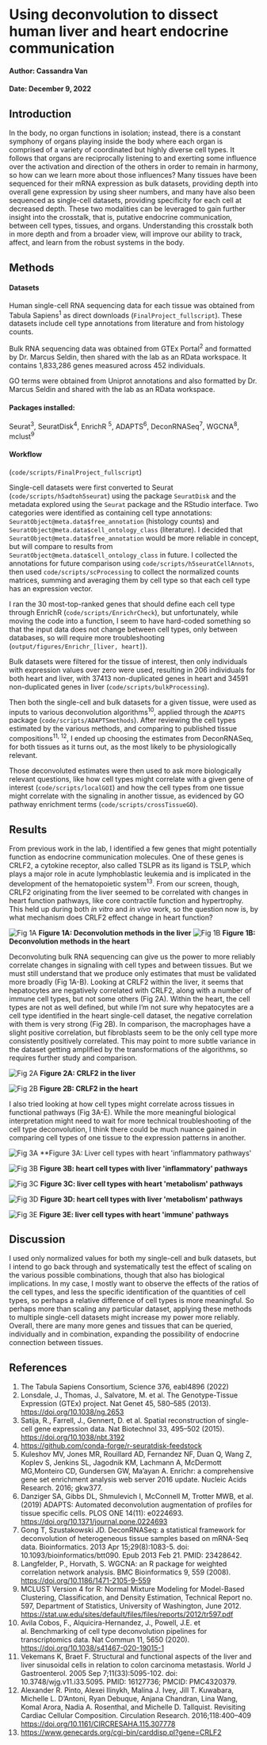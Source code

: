 # Using deconvolution to dissect human liver and heart endocrine communication
#### Author: Cassandra Van
#### Date: December 9, 2022

## Introduction
In the body, no organ functions in isolation; instead, there is a constant symphony of organs playing inside the body where each organ is comprised of a variety of coordinated but highly diverse cell types. It follows that organs are reciprocally listening to and exerting some influence over the activation and direction of the others in order to remain in harmony, so how can we learn more about those influences? Many tissues have been sequenced for their mRNA expression as bulk datasets, providing depth into overall gene expression by using sheer numbers, and many have also been sequenced as single-cell datasets, providing specificity for each cell at decreased depth. These two modalities can be leveraged to gain further insight into the crosstalk, that is, putative endocrine communication, between cell types, tissues, and organs. Understanding this crosstalk both in more depth and from a broader view, will improve our ability to track, affect, and learn from the robust systems in the body.

## Methods
#### Datasets
Human single-cell RNA sequencing data for each tissue was obtained from Tabula Sapiens<sup>1</sup> as direct downloads (`FinalProject_fullscript`). These datasets include cell type annotations from literature and from histology counts.

Bulk RNA sequencing data was obtained from GTEx Portal<sup>2</sup> and formatted by Dr. Marcus Seldin, then shared with the lab as an RData workspace. It contains 1,833,286 genes measured across 452 individuals.

GO terms were obtained from Uniprot annotations<sup></sup> and also formatted by Dr. Marcus Seldin and shared with the lab as an RData workspace.
#### Packages installed:
Seurat<sup>3</sup>, SeuratDisk<sup>4</sup>, EnrichR <sup>5</sup>, ADAPTS<sup>6</sup>, DeconRNASeq<sup>7</sup>, WGCNA<sup>8</sup>, mclust<sup>9</sup>
#### Workflow
(`code/scripts/FinalProject_fullscript`)

Single-cell datasets were first converted to Seurat (`code/scripts/h5adtoh5seurat`) using the package `SeuratDisk` and the metadata explored using the `Seurat` package and the RStudio interface. Two categories were identified as containing cell type annotations: `SeuratObject@meta.data$free_annotation` (histology counts) and `SeuratObject@meta.data$cell_ontology_class` (literature). I decided that `SeuratObject@meta.data$free_annotation` would be more reliable in concept, but will compare to results from `SeuratObject@meta.data$cell_ontology_class` in future. I collected the annotations for future comparison using `code/scripts/h5seuratCellAnnots`, then used `code/scripts/scProcessing` to collect the normalized counts matrices, summing and averaging them by cell type so that each cell type has an expression vector.

I ran the 30 most-top-ranked genes that should define each cell type through EnrichR (`code/scripts/EnrichrCheck`), but unfortunately, while moving the code into a function, I seem to have hard-coded something so that the input data does not change between cell types, only between databases, so will require more troubleshooting (`output/figures/Enrichr_[liver, heart]`).

Bulk datasets were filtered for the tissue of interest, then only individuals with expression values over zero were used, resulting in 206 individuals for both heart and liver, with 37413 non-duplicated genes in heart and 34591 non-duplicated genes in liver (`code/scripts/bulkProcessing`).

Then both the single-cell and bulk datasets for a given tissue, were used as inputs to various deconvolution algorithms<sup>10</sup>, applied through the `ADAPTS` package (`code/scripts/ADAPTSmethods`). After reviewing the cell types estimated by the various methods, and comparing to published tissue compositions<sup>11, 12</sup>, I ended up choosing the estimates from DeconRNASeq, for both tissues as it turns out, as the most likely to be physiologically relevant.

Those deconvoluted estimates were then used to ask more biologically relevant questions, like how cell types might correlate with a given gene of interest (`code/scripts/localGOI`) and how the cell types from one tissue might correlate with the signaling in another tissue, as evidenced by GO pathway enrichment terms (`code/scripts/crossTissueGO`).

## Results
From previous work in the lab, I identified a few genes that might potentially function as endocrine communication molecules. One of these genes is CRLF2, a cytokine receptor, also called TSLPR as its ligand is TSLP, which plays a major role in acute lymphoblastic leukemia and is implicated in the development of the hematopoietic system<sup>13</sup>. From our screen, though, CRLF2 originating from the liver seemed to be correlated with changes in heart function pathways, like core contractile function and hypertrophy. This held up during both *in vitro* and *in vivo* work, so the question now is, by what mechanism does CRLF2 effect change in heart function?

![Fig 1A](output/figures/deconvolution_liver/DeconMethodComp_liver.png)
**Figure 1A: Deconvolution methods in the liver**
![Fig 1B](output/figures/deconvolution_heart/DeconMethodComp_heart.png)
**Figure 1B: Deconvolution methods in the heart**

Deconvoluting bulk RNA sequencing can give us the power to more reliably correlate changes in signaling with cell types and between tissues. But we must still understand that we produce only estimates that must be validated more broadly (Fig 1A-B). Looking at CRLF2 within the liver, it seems that hepatocytes are negatively correlated with CRLF2, along with a number of immune cell types, but not some others (Fig 2A). Within the heart, the cell types are not as well defined, but while I’m not sure why hepatocytes are a cell type identified in the heart single-cell dataset, the negative correlation with them is very strong (Fig 2B). In comparison, the macrophages have a slight positive correlation, but fibroblasts seem to be the only cell type more consistently positively correlated. This may point to more subtle variance in the dataset getting amplified by the transformations of the algorithms, so requires further study and comparison.

![Fig 2A](output/figures/CRLF2enrichment_DeconRNASeq_liver.png)
**Figure 2A: CRLF2 in the liver**

![Fig 2B](output/figures/CRLF2enrichment_DeconRNASeq_heart.png)
**Figure 2B: CRLF2 in the heart**

I also tried looking at how cell types might correlate across tissues in functional pathways (Fig 3A-E). While the more meaningful biological interpretation might need to wait for more technical troubleshooting of the cell type deconvolution, I think there could be much nuance gained in comparing cell types of one tissue to the expression patterns in another.

![Fig 3A](output/figures/crossTissueGO/heartGO_DeconRNASeq_inflammatory.png)
**Figure 3A: Liver cell types with heart 'inflammatory pathways'

![Fig 3B](output/figures/crossTissueGO/liverGO_DeconRNASeq_inflammatory.png)
**Figure 3B: heart cell types with liver 'inflammatory' pathways**

![Fig 3C](output/figures/crossTissueGO/heartGO_DeconRNASeq_metabolism.png)
**Figure 3C: liver cell types with heart 'metabolism' pathways**

![Fig 3D](output/figures/crossTissueGO/liverGO_DeconRNASeq_metabolism.png)
**Figure 3D: heart cell types with liver 'metabolism' pathways**

![Fig 3E](output/figures/crossTissueGO/heartGO_DeconRNASeq_immune.png)
**Figure 3E: liver cell types with heart 'immune' pathways**

## Discussion
I used only normalized values for both my single-cell and bulk datasets, but I intend to go back through and systematically test the effect of scaling on the various possible combinations, though that also has biological implications. In my case, I mostly want to observe the effects of the ratios of the cell types, and less the specific identification of the quantities of cell types, so perhaps a relative difference of cell types is more meaningful. So perhaps more than scaling any particular dataset, applying these methods to multiple single-cell datasets might increase my power more reliably.
Overall, there are many more genes and tissues that can be queried, individually and in combination, expanding the possibility of endocrine connection between tissues.

## References
1. The Tabula Sapiens Consortium, Science 376, eabl4896 (2022)
2. Lonsdale, J., Thomas, J., Salvatore, M. et al. The Genotype-Tissue Expression (GTEx) project. Nat Genet 45, 580–585 (2013). <https://doi.org/10.1038/ng.2653>
3. Satija, R., Farrell, J., Gennert, D. et al. Spatial reconstruction of single-cell gene expression data. Nat Biotechnol 33, 495–502 (2015). <https://doi.org/10.1038/nbt.3192>
4. <https://github.com/conda-forge/r-seuratdisk-feedstock>
5. Kuleshov MV, Jones MR, Rouillard AD, Fernandez NF, Duan Q, Wang Z, Koplev S, Jenkins SL, Jagodnik KM, Lachmann A, McDermott MG,Monteiro CD, Gundersen GW, Ma’ayan A. Enrichr: a comprehensive gene set enrichment analysis web server 2016 update. Nucleic Acids Research. 2016; gkw377.
6. Danziger SA, Gibbs DL, Shmulevich I, McConnell M, Trotter MWB, et al. (2019) ADAPTS: Automated deconvolution augmentation of profiles for tissue specific cells. PLOS ONE 14(11): e0224693. <https://doi.org/10.1371/journal.pone.0224693>
7. Gong T, Szustakowski JD. DeconRNASeq: a statistical framework for deconvolution of heterogeneous tissue samples based on mRNA-Seq data. Bioinformatics. 2013 Apr 15;29(8):1083-5. doi: 10.1093/bioinformatics/btt090. Epub 2013 Feb 21. PMID: 23428642.
8. Langfelder, P., Horvath, S. WGCNA: an R package for weighted correlation network analysis. BMC Bioinformatics 9, 559 (2008). <https://doi.org/10.1186/1471-2105-9-559>
9. MCLUST Version 4 for R: Normal Mixture Modeling for Model-Based Clustering, Classification, and Density Estimation, Technical Report no. 597, Department of Statistics, University of Washington, June 2012. <https://stat.uw.edu/sites/default/files/files/reports/2012/tr597.pdf>
10. Avila Cobos, F., Alquicira-Hernandez, J., Powell, J.E. et al. Benchmarking of cell type deconvolution pipelines for transcriptomics data. Nat Commun 11, 5650 (2020). <https://doi.org/10.1038/s41467-020-19015-1>
11. Vekemans K, Braet F. Structural and functional aspects of the liver and liver sinusoidal cells in relation to colon carcinoma metastasis. World J Gastroenterol. 2005 Sep 7;11(33):5095-102. doi: 10.3748/wjg.v11.i33.5095. PMID: 16127736; PMCID: PMC4320379.
12. Alexander R. Pinto, Alexei Ilinykh, Malina J. Ivey, Jill T. Kuwabara, Michelle L. D’Antoni, Ryan Debuque, Anjana Chandran, Lina Wang, Komal Arora, Nadia A. Rosenthal, and Michelle D. Tallquist. Revisiting Cardiac Cellular Composition. Circulation Research. 2016;118:400–409 <https://doi.org/10.1161/CIRCRESAHA.115.307778>
13. <https://www.genecards.org/cgi-bin/carddisp.pl?gene=CRLF2>
